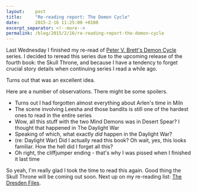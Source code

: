 ```yaml
---
layout:    post
title:     "Re-reading report: The Demon Cycle"
date:      2015-2-16 11:25:00 +0100
excerpt_separator: <!--more-->
permalink: /blog/2015/2/16/re-reading-report-the-demon-cycle
---
```


Last Wednesday I finished my re-read of [Peter V. Brett's Demon Cycle](http://en.wikipedia.org/wiki/Peter_V._Brett#Demon_Cycle) series. I decided to reread this series due to the upcoming release of the fourth book: the Skull Throne, and because I have a tendency to forget crucial story details when continuing series I read a while ago.

<!--more-->
Turns out that was an excellent idea.

Here are a number of observations. There might be some spoilers.

* Turns out I had forgotten almost everything about Arlen's time in Miln
* The scene involving Leesha and those bandits is still one of the hardest ones to read in the entire series
* Wow, all this stuff with the two Mind Demons was in Desert Spear? I thought that happened in The Daylight War
* Speaking of which, what exactly *did* happen in the Daylight War?
* (re: Daylight War) Did I actually read this book? Oh wait, yes, this looks familiar. How the hell did I forget all this?
* Oh right, the cliffjumper ending - that's why I was pissed when I finished it last time


So yeah, I'm really glad I took the time to read this again. Good thing the Skull Throne will be coming out soon. Next up on my re-reading list: [The Dresden Files](http://en.wikipedia.org/wiki/The_Dresden_Files).